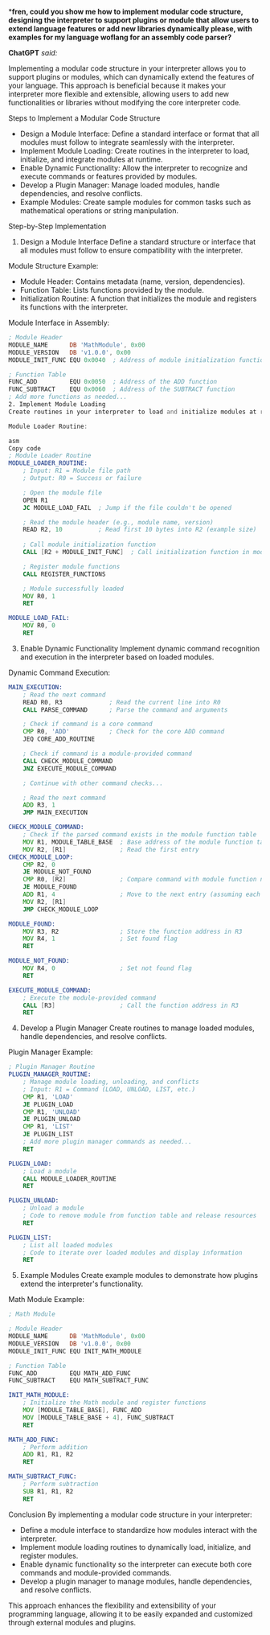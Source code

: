 ***fren, could you show me how to implement modular code structure, designing the interpreter to support plugins or module that allow users to extend language features or add new libraries dynamically please, with examples for my language woflang for an assembly code parser?**


**ChatGPT** _said:_

Implementing a modular code structure in your interpreter allows you to support plugins or modules, which can dynamically extend the features of your language. This approach is beneficial because it makes your interpreter more flexible and extensible, allowing users to add new functionalities or libraries without modifying the core interpreter code.

Steps to Implement a Modular Code Structure
- Design a Module Interface: Define a standard interface or format that all modules must follow to integrate seamlessly with the interpreter.
- Implement Module Loading: Create routines in the interpreter to load, initialize, and integrate modules at runtime.
- Enable Dynamic Functionality: Allow the interpreter to recognize and execute commands or features provided by modules.
- Develop a Plugin Manager: Manage loaded modules, handle dependencies, and resolve conflicts.
- Example Modules: Create sample modules for common tasks such as mathematical operations or string manipulation.

Step-by-Step Implementation

1. Design a Module Interface
Define a standard structure or interface that all modules must follow to ensure compatibility with the interpreter.

Module Structure Example:

- Module Header: Contains metadata (name, version, dependencies).
- Function Table: Lists functions provided by the module.
- Initialization Routine: A function that initializes the module and registers its functions with the interpreter.

Module Interface in Assembly:

```asm
; Module Header
MODULE_NAME      DB 'MathModule', 0x00
MODULE_VERSION   DB 'v1.0.0', 0x00
MODULE_INIT_FUNC EQU 0x0040  ; Address of module initialization function

; Function Table
FUNC_ADD         EQU 0x0050  ; Address of the ADD function
FUNC_SUBTRACT    EQU 0x0060  ; Address of the SUBTRACT function
; Add more functions as needed...
2. Implement Module Loading
Create routines in your interpreter to load and initialize modules at runtime.

Module Loader Routine:

asm
Copy code
; Module Loader Routine
MODULE_LOADER_ROUTINE:
    ; Input: R1 = Module file path
    ; Output: R0 = Success or failure

    ; Open the module file
    OPEN R1
    JC MODULE_LOAD_FAIL  ; Jump if the file couldn't be opened

    ; Read the module header (e.g., module name, version)
    READ R2, 10          ; Read first 10 bytes into R2 (example size)
    
    ; Call module initialization function
    CALL [R2 + MODULE_INIT_FUNC]  ; Call initialization function in module

    ; Register module functions
    CALL REGISTER_FUNCTIONS

    ; Module successfully loaded
    MOV R0, 1
    RET

MODULE_LOAD_FAIL:
    MOV R0, 0
    RET
```

3. Enable Dynamic Functionality
Implement dynamic command recognition and execution in the interpreter based on loaded modules.

Dynamic Command Execution:

```asm
MAIN_EXECUTION:
    ; Read the next command
    READ R0, R3             ; Read the current line into R0
    CALL PARSE_COMMAND      ; Parse the command and arguments

    ; Check if command is a core command
    CMP R0, 'ADD'           ; Check for the core ADD command
    JEQ CORE_ADD_ROUTINE

    ; Check if command is a module-provided command
    CALL CHECK_MODULE_COMMAND
    JNZ EXECUTE_MODULE_COMMAND

    ; Continue with other command checks...

    ; Read the next command
    ADD R3, 1
    JMP MAIN_EXECUTION

CHECK_MODULE_COMMAND:
    ; Check if the parsed command exists in the module function table
    MOV R1, MODULE_TABLE_BASE  ; Base address of the module function table
    MOV R2, [R1]               ; Read the first entry
CHECK_MODULE_LOOP:
    CMP R2, 0
    JE MODULE_NOT_FOUND
    CMP R0, [R2]               ; Compare command with module function name
    JE MODULE_FOUND
    ADD R1, 4                  ; Move to the next entry (assuming each entry is 4 bytes)
    MOV R2, [R1]
    JMP CHECK_MODULE_LOOP

MODULE_FOUND:
    MOV R3, R2                 ; Store the function address in R3
    MOV R4, 1                  ; Set found flag
    RET

MODULE_NOT_FOUND:
    MOV R4, 0                  ; Set not found flag
    RET

EXECUTE_MODULE_COMMAND:
    ; Execute the module-provided command
    CALL [R3]                  ; Call the function address in R3
    RET
```

4. Develop a Plugin Manager
Create routines to manage loaded modules, handle dependencies, and resolve conflicts.

Plugin Manager Example:

```asm
; Plugin Manager Routine
PLUGIN_MANAGER_ROUTINE:
    ; Manage module loading, unloading, and conflicts
    ; Input: R1 = Command (LOAD, UNLOAD, LIST, etc.)
    CMP R1, 'LOAD'
    JE PLUGIN_LOAD
    CMP R1, 'UNLOAD'
    JE PLUGIN_UNLOAD
    CMP R1, 'LIST'
    JE PLUGIN_LIST
    ; Add more plugin manager commands as needed...
    RET

PLUGIN_LOAD:
    ; Load a module
    CALL MODULE_LOADER_ROUTINE
    RET

PLUGIN_UNLOAD:
    ; Unload a module
    ; Code to remove module from function table and release resources
    RET

PLUGIN_LIST:
    ; List all loaded modules
    ; Code to iterate over loaded modules and display information
    RET
```

5. Example Modules
Create example modules to demonstrate how plugins extend the interpreter's functionality.

Math Module Example:

```asm
; Math Module

; Module Header
MODULE_NAME      DB 'MathModule', 0x00
MODULE_VERSION   DB 'v1.0.0', 0x00
MODULE_INIT_FUNC EQU INIT_MATH_MODULE

; Function Table
FUNC_ADD         EQU MATH_ADD_FUNC
FUNC_SUBTRACT    EQU MATH_SUBTRACT_FUNC

INIT_MATH_MODULE:
    ; Initialize the Math module and register functions
    MOV [MODULE_TABLE_BASE], FUNC_ADD
    MOV [MODULE_TABLE_BASE + 4], FUNC_SUBTRACT
    RET

MATH_ADD_FUNC:
    ; Perform addition
    ADD R1, R1, R2
    RET

MATH_SUBTRACT_FUNC:
    ; Perform subtraction
    SUB R1, R1, R2
    RET
```

Conclusion
By implementing a modular code structure in your interpreter:

- Define a module interface to standardize how modules interact with the interpreter.
- Implement module loading routines to dynamically load, initialize, and register modules.
- Enable dynamic functionality so the interpreter can execute both core commands and module-provided commands.
- Develop a plugin manager to manage modules, handle dependencies, and resolve conflicts.

This approach enhances the flexibility and extensibility of your programming language, allowing it to be easily expanded and customized through external modules and plugins.

